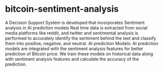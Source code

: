 # bitcoin-sentiment-analysis
A Decision Support System is developed that incorporates Sentiment analysis in AI prediction models Real time data is extracted from social media platforms like reddit, and twitter and sentimental analysis is performed to accurately identify the sentiment behind
the text and classify them into positive, negative, and neutral.
AI prediction Models: AI prediction models are integrated with the sentiment analysis features for better prediction of
Bitcoin price. We train these models on historical data along with sentiment analysis features and calculate the accuracy of
the prediction.
